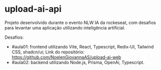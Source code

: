 # upload-ai-api

Projeto desenvolvido durante o evento NLW IA da rockeseat, com desafios para levantar uma aplicação utilizando inteligência artificial.

Desafios:
- #aula01: frontend utilizando Vite, React, Typescript, Redix-UI, Tailwind CSS, shadcn/ui; Link do repositório: https://github.com/NoelenGiovannaAS/upload-ai-web
- #aula02: backend utilizando Node.js, Prisma, OpenAi, Typescript.
